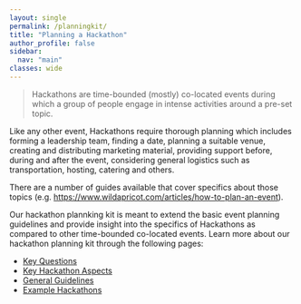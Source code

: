 ```yaml
---
layout: single
permalink: /planningkit/
title: "Planning a Hackathon"
author_profile: false
sidebar:
  nav: "main"
classes: wide
---
```


>Hackathons are time-bounded (mostly) co-located events during which a group of people engage in intense activities around a pre-set topic.

Like any other event, Hackathons require thorough planning which includes forming a leadership team, finding a date, planning a suitable venue, creating and distributing marketing material, providing support before, during and after the event, considering general logistics such as transportation, hosting, catering and others.

There are a number of guides available that cover specifics about those topics (e.g. <a href="https://www.wildapricot.com/articles/how-to-plan-an-event">https://www.wildapricot.com/articles/how-to-plan-an-event</a>).

Our hackathon plannking kit is meant to extend the basic event planning guidelines and provide insight into the specifics of Hackathons as compared to other time-bounded co-located events. Learn more about our hackathon planning kit through the following pages:

<ul>
  <li><a href="{{ relative_url }}/hackathon-planning-kit/key-questions">Key Questions</a></li>
  <li><a href="{{ relative_url }}/hackathon-planning-kit/features">Key Hackathon Aspects</a></li>
  <li><a href="{{ relative_url }}/hackathon-planning-kit/general-guidelines">General Guidelines</a></li>
  <li><a href="{{ relative_url }}/hackathon-planning-kit/example-trees">Example Hackathons</a></li>
</ul>
